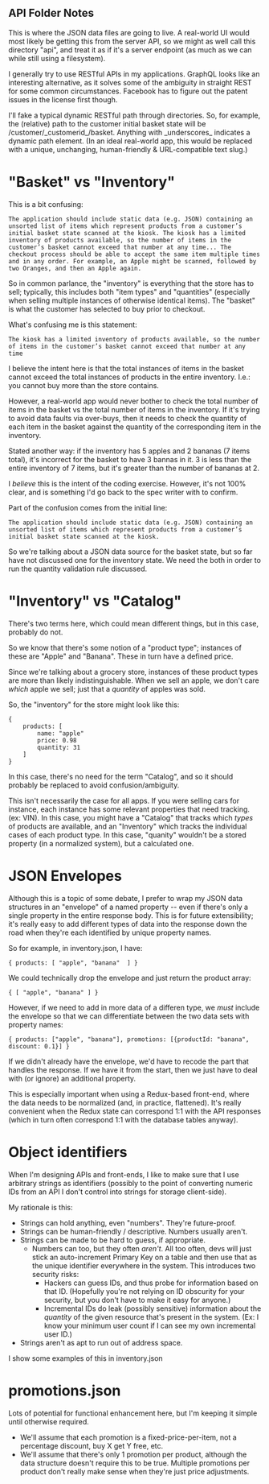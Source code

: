 API Folder Notes
----------------

This is where the JSON data files are going to live. A real-world UI would most likely be getting this from the server API, so we might as well call this directory "api", and treat it as if it's a server endpoint (as much as we can while still using a filesystem).

I generally try to use RESTful APIs in my applications. GraphQL looks like an interesting alternative, as it solves some of the ambiguity in straight REST for some common circumstances. Facebook has to figure out the patent issues in the license first though.

 I'll fake a typical dynamic RESTful path through directories. So, for example, the (relative) path to the customer initial basket state will be /customer/\_customerid\_/basket. Anything with \_underscores\_ indicates a dynamic path element. (In an ideal real-world app, this would be replaced with a  unique, unchanging, human-friendly & URL-compatible text slug.)

"Basket" vs "Inventory"
=======================

This is a bit confusing:

    The application should include static data (e.g. JSON) containing an unsorted list of items which represent products from a customer’s initial basket state scanned at the kiosk. The kiosk has a limited inventory of products available, so the number of items in the customer’s basket cannot exceed that number at any time... The checkout process should be able to accept the same item multiple times and in any order. For example, an Apple might be scanned, followed by two Oranges, and then an Apple again.

So in common parlance, the "inventory" is everything that the store has to sell; typically, this includes both "item types" and "quantities" (especially when selling multiple instances of otherwise identical items). The "basket" is what the customer has selected to buy prior to checkout.

What's confusing me is this statement: 

    The kiosk has a limited inventory of products available, so the number of items in the customer’s basket cannot exceed that number at any time

I believe the intent here is that the total instances of items in the basket cannot exceed the total instances of products in the entire inventory. I.e.: you cannot buy more than the store contains.

However, a real-world app would never bother to check the total number of items in the basket vs the total number of items in the inventory. If it's trying to avoid data faults via over-buys, then it needs to check the quantity of each item in the basket against the quantity of the corresponding item in the inventory.

Stated another way: if the inventory has 5 apples and 2 bananas (7 items total), it's incorrect for the basket to have 3 bannas in it. 3 is less than the entire inventory of 7 items, but it's greater than the number of bananas at 2.

I *believe* this is the intent of the coding exercise. However, it's not 100% clear, and is something I'd go back to the spec writer with to confirm.

Part of the confusion comes from the initial line:

    The application should include static data (e.g. JSON) containing an unsorted list of items which represent products from a customer’s initial basket state scanned at the kiosk.

So we're talking about a JSON data source for the basket state, but so far have not discussed one for the inventory state. We need the both in order to run the quantity validation rule discussed.

"Inventory" vs "Catalog"
========================

There's two terms here, which could mean different things, but in this case, probably do not.

So we know that there's some notion of a "product type"; instances of these are "Apple" and "Banana". These in turn have a defined price.

Since we're talking about a grocery store, instances of these product types are more than likely indistinguishable. When we sell an apple, we don't care *which* apple we sell; just that a *quantity* of apples was sold.

So, the "inventory" for the store might look like this:

    { 
        products: [
            name: "apple"
            price: 0.98
            quantity: 31
        ]
    }

In this case, there's no need for the term "Catalog", and so it should probably be replaced to avoid confusion/ambiguity.

This isn't necessarily the case for all apps. If you were selling cars for instance, each instance has some relevant properties that need tracking. (ex: VIN). In this case, you might have a "Catalog" that tracks which *types* of products are available, and an "Inventory" which tracks the individual cases of each product type. In this case, "quanity" wouldn't be a stored property (in a normalized system), but a calculated one.

JSON Envelopes
==============

Although this is a topic of some debate, I prefer to wrap my JSON data structures in an "envelope" of a named property -- even if there's only a single property in the entire response body. This is for future extensibility; it's really easy to add different types of data into the response down the road when they're each identified by unique property names. 

So for example, in inventory.json, I have:

    { products: [ "apple", "banana"  ] }

We could technically drop the envelope and just return the product array:

    { [ "apple", "banana" ] }

However, if we need to add in more data of a differen type, we *must* include the envelope so that we can differentiate between the two data sets with property names:

    { products: ["apple", "banana"], promotions: [{productId: "banana", discount: 0.1}] }

If we didn't already have the envelope, we'd have to recode the part that handles the response. If we have it from the start, then we just have to deal with (or ignore) an additional property.

This is especially important when using a Redux-based front-end, where the data needs to be normalized (and, in practice, flattened). It's really convenient when the Redux state can correspond 1:1 with the API responses (which in turn often correspond 1:1 with the database tables anyway). 

Object identifiers
==================

When I'm designing APIs and front-ends, I like to make sure that I use arbitrary strings as identifiers (possibly to the point of converting numeric IDs from an API I don't control into strings for storage client-side).

My rationale is this:
* Strings can hold anything, even "numbers". They're future-proof.
* Strings can be human-friendly / descriptive. Numbers usually aren't.
* Strings can be made to be hard to guess, if appropriate. 
  * Numbers can too, but they often *aren't*. All too often, devs will just stick an auto-increment Primary Key on a table and then use that as the unique identifier everywhere in the system. This introduces two security risks:
    * Hackers can guess IDs, and thus probe for information based on that ID. (Hopefully you're not relying on ID obscurity for your security, but you don't have to make it easy for anyone.)
    * Incremental IDs do leak (possibly sensitive) information about the *quantity* of the given resource that's present in the system. (Ex: I know your minimum user count if I can see my own incremental user ID.)
* Strings aren't as apt to run out of address space.

I show some examples of this in inventory.json

promotions.json
===============

Lots of potential for functional enhancement here, but I'm keeping it simple until otherwise required.

* We'll assume that each promotion is a fixed-price-per-item, not a percentage discount, buy X get Y free, etc.
* We'll assume that there's only 1 promotion per product, although the data structure doesn't require this to be true. Multiple promotions per product don't really make sense when they're just price adjustments.
